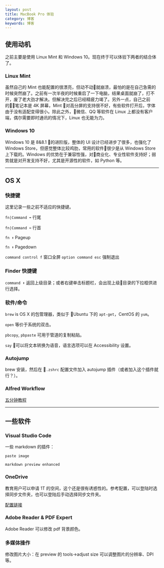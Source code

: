 ```yaml
---
layout: post
title: MacBook Pro 体验
category: 博客
keywords: 博客
---
```


## 使用动机
之前主要是使用 Linux Mint 和 Windows 10。现在终于可以体验下两者的结合体了。

### Linux Mint
虽然自己的 Mint 也能配置的很漂亮，但动不动就崩溃，最怕的是在自己急需的时候突然崩了。之前有一次半夜的时候重启了一下电脑，结果桌面就崩了，打不开，废了老大劲才解决。但解决完之后已经精疲力竭了。另外一点，自己之前的笔记本是 4K 屏幕，Mint 对高分屏的支持很不好，有些软件打开后，字体由于没有适配变得很小。除此之外，微信、QQ 等软件在 Linux 上都没有客户端，偶尔需要即时通讯的情况下，Linux 也无能为力。

### Windows 10
Windows 10 是 8&8.1 的进阶版，整体的 UI 设计已经进步了很多，也强化了 Windows Store，但感觉整体比较鸡肋，常用的软件很少是从 Windows Store 上下载的。Windows 的优势在于兼容性强，对商业化、专业性软件支持好；弱势就是对开发支持不好，尤其是开源性的软件，如 Python 等。

---
## OS X
### 快捷键
这里记录一些之前不适应的快捷键。

`fn|Command ➡️` 行尾

`fn|Command ⬅️` 行首

`fn ⬆️` Pageup

`fn ⬇️` Pagedown

`command control f` 窗口全屏
`option command esc` 强制退出

### Finder 快捷键
`command ⬆️` 返回上级目录；或者右键单击标题栏，会出现上级目录的下拉框供进行选择。

### 软件/命令
`brew` is OS X 的包管理器，类似于 Ubuntu 下的 `apt-get`，CentOS 的 `yum`。

`open` 等价于系统的双击。

`pbcopy`, `pbpaste` 可用于管道的复制粘贴。

`say` 可以将文本转换为语音，语言选项可以在 Accessibility 设置。

### Autojump
brew 安装，然后在 `.zshrc` 配置文件加入 autojump 插件（或者加入这个插件就行？）。

### Alfred Workflow
[五分钟教程](https://www.jianshu.com/p/e9f3352c785f)

---
## 一些软件
### Visual Studio Code
一些 markdown 的插件：

`paste image`

`markdown preview enhanced`

### OneDrive

教育用户可以申请 1T 的空间，这个还是很有诱惑性的。参考配置，可以登陆时选择同步文件夹，也可以登陆后手动选择同步文件夹。

[配置链接](https://support.office.com/zh-cn/article/%E5%B0%86%E6%96%87%E4%BB%B6%E4%B8%8E-onedrive-%E5%90%8C%E6%AD%A5%E5%AE%A2%E6%88%B7%E7%AB%AF%E5%90%8C%E6%AD%A5%E5%9C%A8-mac-os-x-d11b9f29-00bb-4172-be39-997da46f913f)

### Adobe Reader & PDF Expert
Adobe Reader 可以修改 pdf 背景颜色。

### 多媒体操作
修改图片大小：在 preview 的 tools->adjust size 可以调整图片的分辨率、DPI 等。

